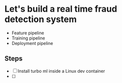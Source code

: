 # Let's build a real time fraud detection system

- Feature pipeline
- Training pipeline
- Deployment pipeline

## Steps

- [ ] Install turbo ml inside a Linux dev container
- [ ] 